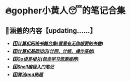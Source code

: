 # :fire:gopher小黄人:sleeping:的笔记合集

## :blue_book:涵盖的内容【updating......】

- ***[:one:计算机网络书籍合集(看看有无你想要的书籍)](https://github.com/code4EE/yun-notes/)***
- ***[:two:计算机基础知识(计网、计组、操作系统)](https://github.com/code4EE/yun-notes/blob/main/index_of_notes/shell.md)***
- ***[:three:Go语言相关(包含学习资源推荐)](https://github.com/code4EE/yun-notes/blob/main/index_of_notes/golang.md)***
- ***[:four:Shell编程入门笔记](https://github.com/code4EE/yun-notes/blob/main/index_of_notes/shell.md)***
- ***[:five:算法and刷题](https://github.com/code4EE/yun-notes/blob/main/index_of_notes/algorithm.md)***
